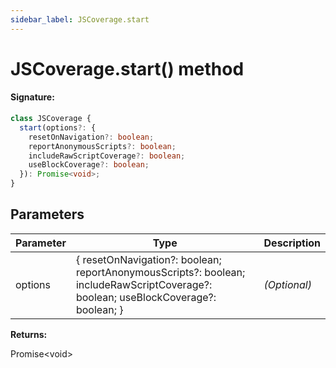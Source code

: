 ```yaml
---
sidebar_label: JSCoverage.start
---
```


# JSCoverage.start() method

#### Signature:

```typescript
class JSCoverage {
  start(options?: {
    resetOnNavigation?: boolean;
    reportAnonymousScripts?: boolean;
    includeRawScriptCoverage?: boolean;
    useBlockCoverage?: boolean;
  }): Promise<void>;
}
```

## Parameters

| Parameter | Type                                                                                                                               | Description  |
| --------- | ---------------------------------------------------------------------------------------------------------------------------------- | ------------ |
| options   | \{ resetOnNavigation?: boolean; reportAnonymousScripts?: boolean; includeRawScriptCoverage?: boolean; useBlockCoverage?: boolean; \} | _(Optional)_ |

**Returns:**

Promise&lt;void&gt;
